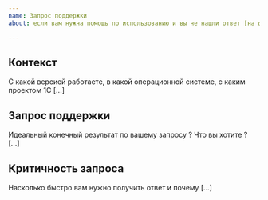 ```yaml
---
name: Запрос поддержки
about: если вам нужна помощь по использованию и вы не нашли ответ [на форуме](https://xdd.silverbulleters.org/c/razrabotka/xdrivendevelopment)

---
```


<!---
Наииболее быстрый способ получить ответ - воспользоваться поиском на форуме или задать вопрос там же
https://xdd.silverbulleters.org/c/razrabotka/xdrivendevelopment
-->

## Контекст

<!---
- Описание окружения рекомендуем получить сразу из Vanessa-ADD - подменю "Загрузить" - кнопка "Техническая информация" и вставить сюда.
Пример:
    Техническая информация:
	- Версия Vanessa-ADD: ver 6.5.0
	- Имя конфигурации: ADD_BDD
	- Синоним конфигурации: ADD/BDD, ver. 6.5.0
	- Версия конфигурации: 6.5.0
	- Платформа 1С: 8.3.15.1778
	- Режим совместимости (для TestManager): Версия8_3_8
	- Режим совместимости интерфейса (для TestManager): Такси
	- Режим запуска: Управляемое приложение (Тонкий клиент)
	- Тип базы: Файловая ИБ
	- Язык (для TestManager): Русский
	- Локализация (для TestManager): ru
    - Операционная система: Windows 10 (64)
-->

С какой версией работаете, в какой операционной системе, с каким проектом 1С [...]

## Запрос поддержки

Идеальный конечный результат по вашему запросу ? Что вы хотите ? [...]

## Критичность запроса

Насколько быстро вам нужно получить ответ и почему [...]
